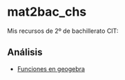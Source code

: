 # mat2bac_chs


Mis recursos de 2º de bachillerato CIT:


## Análisis

- [Funciones en geogebra](https://ggbm.at/aabgby5a)
